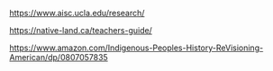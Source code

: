 https://www.aisc.ucla.edu/research/

https://native-land.ca/teachers-guide/

https://www.amazon.com/Indigenous-Peoples-History-ReVisioning-American/dp/0807057835
